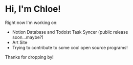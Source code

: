 # Hi, I'm Chloe!

Right now I'm working on: 

- Notion Database and Todoist Task Syncer (public release soon...maybe?)
- Art Site
- Trying to contribute to some cool open source programs!

Thanks for dropping by!
